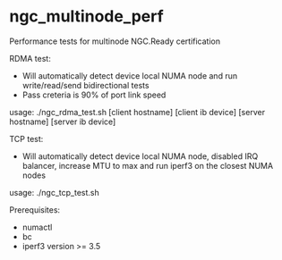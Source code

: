 # ngc_multinode_perf
Performance tests for multinode NGC.Ready certification

RDMA test:
* Will automatically detect device local NUMA node and run write/read/send bidirectional tests
* Pass creteria is 90% of port link speed

usage: ./ngc_rdma_test.sh [client hostname] [client ib device] [server hostname] [server ib device]
  
TCP test:
* Will automatically detect device local NUMA node, disabled IRQ balancer, increase MTU to max and run iperf3 on the closest NUMA nodes 

usage: ./ngc_tcp_test.sh <client ip> <client ib device> <server ip> <server ib device>
  
Prerequisites:
* numactl
* bc
* iperf3 version >= 3.5



  
  
